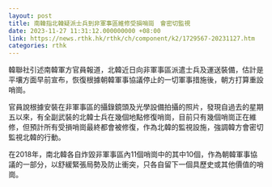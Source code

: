 ```yaml
---
layout: post
title: 南韓指北韓疑派士兵到非軍事區維修受損哨崗　會密切監視
date: 2023-11-27 11:31:12.000000000 +08:00
link: https://news.rthk.hk/rthk/ch/component/k2/1729567-20231127.htm
categories: rthk
---
```


韓聯社引述南韓軍方官員報道，北韓近日向非軍事區派遣士兵及運送裝備，估計是平壤方面早前宣布，恢復根據朝韓軍事協議停止的一切軍事措施後，朝方打算重設哨崗。

官員說根據安裝在非軍事區的攝錄鏡頭及光學設備拍攝的照片，發現自過去的星期五以來，有全副武裝的北韓士兵在幾個地點修復哨崗，目前只有幾個哨崗正在維修，但預計所有受損哨崗最終都會被修復，作為北韓的監視設施，強調韓方會密切監視北韓的行動。

在2018年，南北韓各自炸毀非軍事區內11個哨崗中的其中10個，作為朝韓軍事協議的一部分，以舒緩緊張局勢及防止衝突，只各自留下一個具歷史或其他價值的哨崗。
